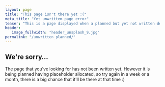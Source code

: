 ```yaml
---
layout: page
title: "This page isn't there yet :("
meta_title: "Yet unwritten page error"
teaser: "This is a page displayed when a planned but yet not written document has been requested."
header:
   image_fullwidth: "header_unsplash_9.jpg"
permalink: "/unwritten_planned/"
---
```



<h2>We're sorry…</h2>

<p>The page that you've looking for has not been written yet.
However it is being planned having placeholder allocated, so
try again in a week or a month, there is a big chance that it'll
be there at that time :)
<p>

 
